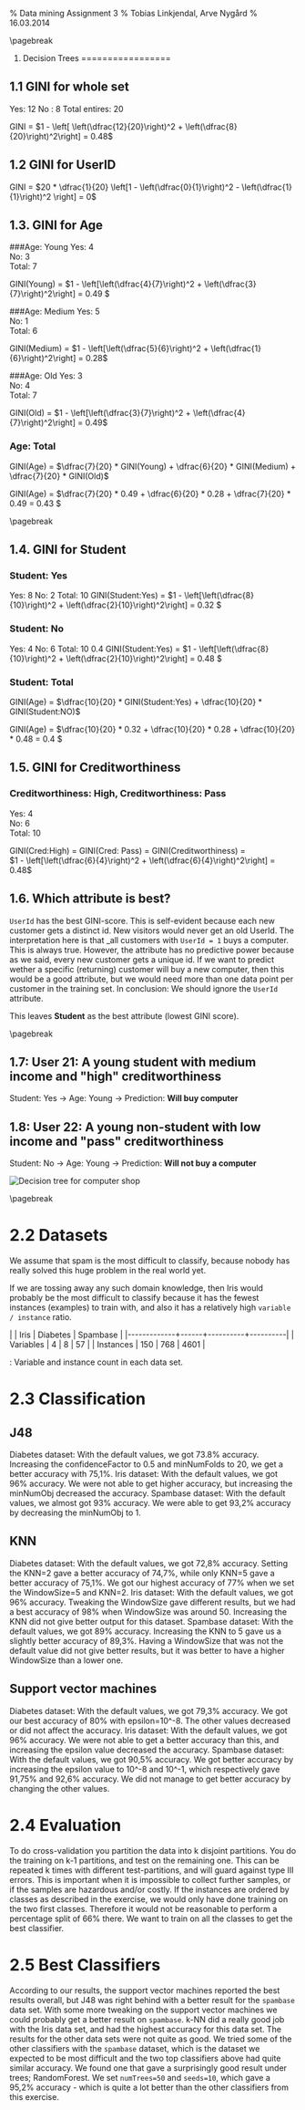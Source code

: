 % Data mining Assignment 3
% Tobias Linkjendal, Arve Nygård
% 16.03.2014

\pagebreak

1. Decision Trees
=================

1.1 GINI for whole set
---------------------
Yes: $12$
No : $8$
Total entires: $20$

GINI = $1 - \left[ \left(\dfrac{12}{20}\right)^2 + \left(\dfrac{8}{20}\right)^2\right] = 0.48$


1.2 GINI for UserID
------------------

GINI = $20 * \dfrac{1}{20} \left[1 - \left(\dfrac{0}{1}\right)^2 - \left(\dfrac{1}{1}\right)^2 \right] = 0$



1.3. GINI for Age
---------------


###Age: Young
Yes: 4  
No:  3  
Total: 7

GINI(Young) = $1 - \left[\left(\dfrac{4}{7}\right)^2 + \left(\dfrac{3}{7}\right)^2\right] = 0.49 $


###Age: Medium
Yes: 5  
No:  1  
Total: 6

GINI(Medium) = $1 - \left[\left(\dfrac{5}{6}\right)^2 + \left(\dfrac{1}{6}\right)^2\right] = 0.28$


###Age: Old
Yes: 3  
No:  4  
Total: 7

GINI(Old) = $1 - \left[\left(\dfrac{3}{7}\right)^2 + \left(\dfrac{4}{7}\right)^2\right] = 0.49$


### Age: Total

GINI(Age) = $\dfrac{7}{20} * GINI(Young) + \dfrac{6}{20} * GINI(Medium) + \dfrac{7}{20} * GINI(Old)$  

GINI(Age) = $\dfrac{7}{20} * 0.49 + \dfrac{6}{20} * 0.28 + \dfrac{7}{20} * 0.49  = 0.43 $

\pagebreak

1.4. GINI for Student
-------------------


### Student: Yes
Yes: 8
No: 2
Total: 10
GINI(Student:Yes) = $1 - \left[\left(\dfrac{8}{10}\right)^2 + \left(\dfrac{2}{10}\right)^2\right] = 0.32 $


### Student: No
Yes: 4
No: 6
Total: 10
$0.4$
GINI(Student:Yes) = $1 - \left[\left(\dfrac{8}{10}\right)^2 + \left(\dfrac{2}{10}\right)^2\right] = 0.48 $


### Student: Total
GINI(Age) = $\dfrac{10}{20} * GINI(Student:Yes) + \dfrac{10}{20} * GINI(Student:NO)$  

GINI(Age) = $\dfrac{10}{20} * 0.32 + \dfrac{10}{20} * 0.28 + \dfrac{10}{20} * 0.48  = 0.4 $


1.5. GINI for Creditworthiness
----------------------------

### Creditworthiness: High, Creditworthiness: Pass

Yes: 4  
No:  6  
Total: 10  


GINI(Cred:High) = GINI(Cred: Pass) = GINI(Creditworthiness) =  
$1 - \left[\left(\dfrac{6}{4}\right)^2 + \left(\dfrac{6}{4}\right)^2\right] = 0.48$



1.6. Which attribute is best?
---------------------------

`UserId` has the best GINI-score. This is self-evident because each new customer gets a distinct id. New visitors would never get an old UserId. The interpretation here is that _all customers with `UserId = 1` buys a computer. This is always true. However, the attribute has no predictive power because as we said, every new customer gets a unique id. If we want to predict wether a specific (returning) customer will buy a new computer, then this would be a good attribute, but we would need more than one data point per customer in the training set. In conclusion: We should ignore the `UserId` attribute.

This leaves **Student** as the best attribute (lowest GINI score).

\pagebreak


1.7: User 21: A young student with medium income and "high" creditworthiness
----------------------------------------------------------------------------

Student: Yes -> Age: Young -> Prediction: **Will buy computer**


1.8: User 22: A young non-student with low income and "pass" creditworthiness
-----------------------------------------------------------------------------

Student: No -> Age: Young -> Prediction: **Will not buy a computer**

![Decision tree for computer shop](tree.jpg)


\pagebreak

2.2 Datasets
============

We assume that spam is the most difficult to classify, because nobody has really solved this huge problem in the real world yet.

If we are tossing away any such domain knowledge, then Iris would probably be the most difficult to classify because it has the fewest instances (examples) to train with, and also it has a relatively high `variable / instance` ratio.

|             | Iris | Diabetes | Spambase |
|-------------+------+----------+----------|
| Variables   |  4   |    8     |   57     |
| Instances   | 150  |   768    |  4601    |

  : Variable and instance count in each data set.


2.3 Classification
==================


J48
---

Diabetes dataset: With the default values, we got 73.8% accuracy. Increasing the confidenceFactor to 0.5 and minNumFolds to 20, we get a better accuracy with 75,1%.
Iris dataset: With the default values, we got 96% accuracy. We were not able to get higher accuracy, but increasing the minNumObj decreased the accuracy.
Spambase dataset: With the default values, we almost got 93% accuracy. We were able to get 93,2% accuracy by decreasing the minNumObj to 1.


KNN
---

Diabetes dataset: With the default values, we got 72,8% accuracy. Setting the KNN=2 gave a better accuracy of 74,7%, while only KNN=5 gave a better accuracy of 75,1%. We got our highest accuracy of 77% when we set the WindowSize=5 and KNN=2.
Iris dataset: With the default values, we got 96% accuracy. Tweaking the WindowSize gave different results, but we had a best accuracy of 98% when WindowSize was around 50. Increasing the KNN did not give better output for this dataset.
Spambase dataset: With the default values, we got 89% accuracy. Increasing the KNN to 5 gave us a slightly better accuracy of 89,3%. Having a WindowSize that was not the default value did not give better results, but it was better to have a higher WindowSize than a lower one.


Support vector machines
-----------------------

Diabetes dataset: With the default values, we got 79,3% accuracy. We got our best accuracy of 80% with epsilon=10^-8. The other values decreased or did not affect the accuracy.
Iris dataset: With the default values, we got 96% accuracy. We were not able to get a better accuracy than this, and increasing the epsilon value decreased the accuracy.
Spambase dataset: With the default values, we got 90,5% accuracy. We got better accuracy by increasing the epsilon value to 10^-8 and 10^-1, which respectively gave 91,75% and 92,6% accuracy. We did not manage to get better accuracy by changing the other values.


2.4 Evaluation
==============

To do cross-validation you partition the data into k disjoint partitions. You do the training on k-1 partitions, and test on the remaining one. This can be repeated k times with different test-partitions, and will guard against type III errors. This is important when it is impossible to collect further samples, or if the samples are hazardous and/or costly.
If the instances are ordered by classes as described in the exercise, we would only have done training on the two first classes. Therefore it would not be reasonable to perform a percentage split of 66% there. We want to train on all the classes to get the best classifier.


2.5 Best Classifiers
====================

According to our results, the support vector machines reported the best results overall, but J48 was right behind with a better result for the `spambase` data set. With some more tweaking on the support vector machines we could probably get a better result on `spambase`. k-NN did a really good job with the Iris data set, and had the highest accuracy for this data set. The results for the other data sets were not quite as good.
We tried some of the other classifiers with the `spambase` dataset, which is the dataset we expected to be most difficult and the two top classifiers above had quite similar accuracy. We found one that gave a surprisingly good result under trees; RandomForest. We set  `numTrees=50` and `seeds=10`, which gave a 95,2% accuracy -  which is quite a lot better than the other classifiers from this exercise.

